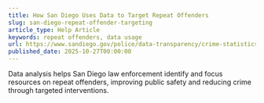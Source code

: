 ```yaml
---
title: How San Diego Uses Data to Target Repeat Offenders
slug: san-diego-repeat-offender-targeting
article_type: Help Article
keywords: repeat offenders, data usage
url: https://www.sandiego.gov/police/data-transparency/crime-statistics/annual-crime-reports
published_date: 2025-10-27T00:00:00
---
```


Data analysis helps San Diego law enforcement identify and focus resources on repeat offenders, improving public safety and reducing crime through targeted interventions.